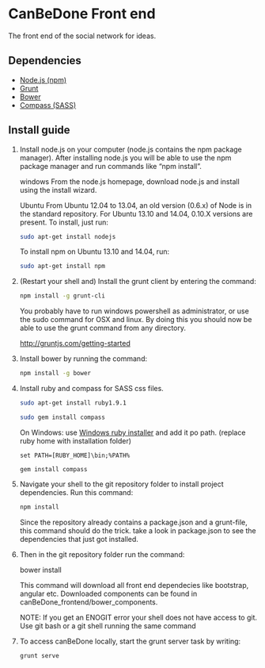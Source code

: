 # CanBeDone Front end

The front end of the social network for ideas.

## Dependencies
- [Node.js (npm)](http://nodejs.org/)
- [Grunt](http://gruntjs.com/)
- [Bower](https://github.com/bower/bower)
- [Compass (SASS)](http://compass-style.org/install/) 

## Install guide
1. Install node.js on your computer (node.js contains the npm package manager). After installing node.js you will be able to use the npm package manager and run commands like “npm install”.

	windows
	From the node.js homepage, download node.js and install using the install wizard.

	Ubuntu
	From Ubuntu 12.04 to 13.04, an old version (0.6.x) of Node is in the standard repository. For Ubuntu 13.10 and 14.04, 0.10.X versions are present. To install, just run:
		
	```bash
	sudo apt-get install nodejs
	```
	To install npm on Ubuntu 13.10 and 14.04, run:

	```bash
	sudo apt-get install npm
	```


2. (Restart your shell and) Install the grunt client by entering the command:

	```bash
	npm install -g grunt-cli
	```

	You probably have to run windows powershell as administrator, or use the sudo command for OSX and linux. By doing this you should now be able to use the grunt command from any directory.

	http://gruntjs.com/getting-started


3.  Install bower by running the command:

	```bash
	npm install -g bower
	```


4. Install ruby and compass for SASS css files.
	```bash
	sudo apt-get install ruby1.9.1
	```
	```bash
	sudo gem install compass
	```
	
	On Windows:
	use [Windows ruby installer](http://rubyinstaller.org/downloads/)
	and add it po path. (replace ruby home with installation folder)
	```shell
	set PATH=[RUBY_HOME]\bin;%PATH%
	```
	```shell
	gem install compass
	```


5. Navigate your shell to the git repository folder to install project dependencies. Run this command:

	```bash
	npm install
	```

	Since the repository already contains a package.json and a grunt-file, this command should do the trick. take a look in package.json to see the dependencies that just got installed.





6. Then in the git repository folder run the command:

	bower install

	This command will download all front end dependecies like bootstrap, angular etc. Downloaded components can be found in canBeDone_frontend/bower_components.

	NOTE: If you get an ENOGIT error your shell does not have access to git.
	Use git bash or a git shell running the same command 



7. To access canBeDone locally, start the grunt server task by writing:

	```bash
	grunt serve
	```
